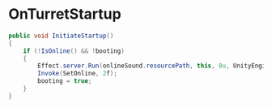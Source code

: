 <Badge type="danger" text="Carbon Compatible"/><Badge type="warning" text="Oxide Compatible"/>
# OnTurretStartup
```csharp
public void InitiateStartup()
{
	if (!IsOnline() && !booting)
	{
		Effect.server.Run(onlineSound.resourcePath, this, 0u, UnityEngine.Vector3.zero, UnityEngine.Vector3.zero);
		Invoke(SetOnline, 2f);
		booting = true;
	}
}

```
